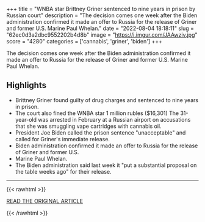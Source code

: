 +++
title = "WNBA star Brittney Griner sentenced to nine years in prison by Russian court"
description = "The decision comes one week after the Biden administration confirmed it made an offer to Russia for the release of Griner and former U.S. Marine Paul Whelan."
date = "2022-08-04 18:18:11"
slug = "62ec0d3a2dbc9552202b4d8b"
image = "https://i.imgur.com/JAAwziv.jpg"
score = "4280"
categories = ['cannabis', 'griner', 'biden']
+++

The decision comes one week after the Biden administration confirmed it made an offer to Russia for the release of Griner and former U.S. Marine Paul Whelan.

## Highlights

- Brittney Griner found guilty of drug charges and sentenced to nine years in prison.
- The court also fined the WNBA star 1 million rubles ($16,301) The 31-year-old was arrested in February at a Russian airport on accusations that she was smuggling vape cartridges with cannabis oil.
- President Joe Biden called the prison sentence "unacceptable" and called for Griner's immediate release.
- Biden administration confirmed it made an offer to Russia for the release of Griner and former U.S.
- Marine Paul Whelan.
- The Biden administration said last week it "put a substantial proposal on the table weeks ago" for their release.

---

{{< rawhtml >}}
  <p class="article-category">
    <a target="_blank" href="https://www.cnbc.com/2022/08/04/russian-court-finds-wnba-star-brittney-griner-guilty-on-drug-charges.html">READ THE ORIGINAL ARTICLE</a>
  </p>
{{< /rawhtml >}}
